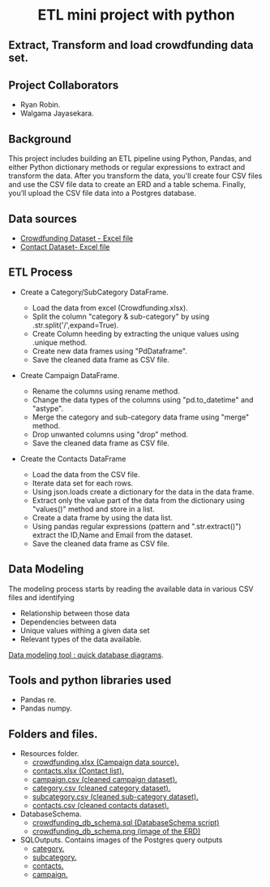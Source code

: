 
<h1 align="center">ETL mini project with python</h1>

## Extract, Transform and load crowdfunding data set.

## Project Collaborators
- Ryan Robin.
- Walgama Jayasekara.

## Background
This project includes building an ETL pipeline using Python, Pandas, and either Python dictionary methods or regular expressions to extract and transform the data. 
After you transform the data, you'll create four CSV files and use the CSV file data to create an ERD and a table schema. 
Finally, you’ll upload the CSV file data into a Postgres database.

## Data sources
- [Crowdfunding Dataset - Excel file](Resources/crowdfunding.xlsx)
- [Contact Dataset- Excel file](Resources/contacts.xlsx)

## ETL Process
- Create a Category/SubCategory DataFrame.
  - Load the data from excel (Crowdfunding.xlsx).
  - Split the column "category & sub-category" by using .str.split('/',expand=True).
  - Create Column heeding by extracting the unique values using .unique method.
  - Create new data frames using "PdDataframe".
  - Save the cleaned data frame as CSV file.
  
- Create Campaign DataFrame.
  - Rename the columns using rename method.
  - Change the data types of the columns   using "pd.to_datetime" and "astype".
  - Merge the category and sub-category data frame using "merge" method.  
  - Drop unwanted columns using "drop" method.
  - Save the cleaned data frame as CSV file.

- Create the Contacts DataFrame
  - Load the data from the CSV file.
  - Iterate data set for each rows.
  - Using json.loads create a dictionary for the data in the data frame.
  - Extract only the value part of the data from the dictionary using "values()" method and store in a list.
  - Create a data frame by using the data list.
  - Using pandas regular expressions (pattern and ".str.extract()") extract the ID,Name and Email from the dataset.
  - Save the cleaned data frame as CSV file.  

## Data Modeling
The modeling process starts by reading the available data in various CSV files and identifying 
- Relationship between those data
- Dependencies between data
- Unique values withing a given data set
- Relevant types of the data available. 

[Data modeling tool : quick database diagrams](https://www.quickdatabasediagrams.com). 

## Tools and python libraries used
- Pandas re.
- Pandas numpy.

## Folders and files.
- Resources folder. 
  - [crowdfunding.xlsx (Campaign data source).](Resources/crowdfunding.xlsx)
  - [contacts.xlsx (Contact list).](Resources/contacts.xlsx)
  - [campaign.csv (cleaned campaign dataset).](Resources/campaign.csv)
  - [category.csv (cleaned category dataset).](Resources/category.csv)
  - [subcategory.csv (cleaned sub-category dataset).](Resources/subcategory.csv)
  - [contacts.csv (cleaned contacts dataset).](Resources/contacts.csv)
- DatabaseSchema.
  - [crowdfunding_db_schema.sql (DatabaseSchema script)](DatabaseSchema/crowdfunding_db_schema.sql)
  - [crowdfunding_db_schema.png (image of the ERD)](DatabaseSchema/crowdfunding_db_schema.png)
- SQLOutputs.
Contains images of the Postgres query outputs
  - [category.](SQLOutputs/campaign.png)
  - [subcategory.](SQLOutputs/subcategory.png)
  - [contacts.](SQLOutputs/contacts.png)
  - [campaign.](SQLOutputs/campaign.png)
